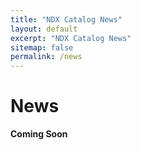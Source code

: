 ```yaml
---
title: "NDX Catalog News"
layout: default
excerpt: "NDX Catalog News"
sitemap: false
permalink: /news
---
```


# News

**Coming Soon**


